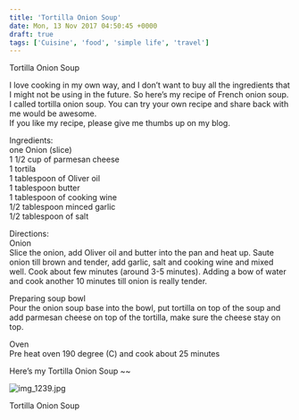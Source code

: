 ```yaml
---
title: 'Tortilla Onion Soup'
date: Mon, 13 Nov 2017 04:50:45 +0000
draft: true
tags: ['Cuisine', 'food', 'simple life', 'travel']
---
```


Tortilla Onion Soup

I love cooking in my own way, and I don’t want to buy all the ingredients that I might not be using in the future. So here’s my recipe of French onion soup. I called tortilla onion soup. You can try your own recipe and share back with me would be awesome.  
If you like my recipe, please give me thumbs up on my blog.

Ingredients:  
one Onion (slice)  
1 1/2 cup of parmesan cheese  
1 tortila  
1 tablespoon of Oliver oil  
1 tablespoon butter  
1 tablespoon of cooking wine  
1/2 tablespoon minced garlic  
1/2 tablespoon of salt

Directions:  
Onion  
Slice the onion, add Oliver oil and butter into the pan and heat up. Saute onion till brown and tender, add garlic, salt and cooking wine and mixed well. Cook about few minutes (around 3-5 minutes). Adding a bow of water and cook another 10 minutes till onion is really tender.

Preparing soup bowl  
Pour the onion soup base into the bowl, put tortilla on top of the soup and add parmesan cheese on top of the tortilla, make sure the cheese stay on top.

Oven  
Pre heat oven 190 degree (C) and cook about 25 minutes

Here’s my Tortilla Onion Soup ~~

![img_1239.jpg](https://sarahu.files.wordpress.com/2017/11/img_1239-e1510548544705.jpg?w=744)

Tortilla Onion Soup